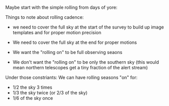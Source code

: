 
Maybe start with the simple rolling from days of yore:



Things to note about rolling cadence:

* we need to cover the full sky at the start of the survey to build up image templates and for proper motion precision

* We need to cover the full sky at the end for proper motions

* We want the "rolling on" to be full observing seaons

* We don't want the "rolling on" to be only the southern sky (this would mean northern telescopes get a tiny fraction of the alert stream)


Under those constriants:  We can have rolling seasons "on" for:

* 1/2 the sky 3 times
* 1/3 the sky twice (or 2/3 of the sky)
* 1/6 of the sky once

